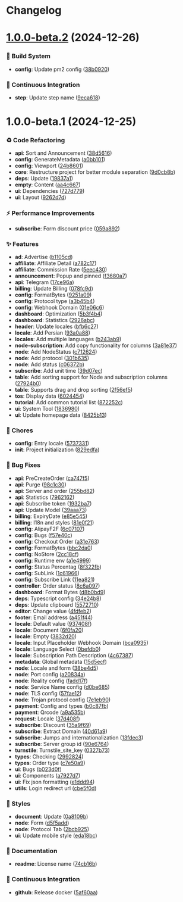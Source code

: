 <a name="readme-top"></a>
# Changelog

# [1.0.0-beta.2](https://github.com/perfect-panel/ppanel-web/compare/v1.0.0-beta.1...v1.0.0-beta.2) (2024-12-26)


### 👷 Build System

* **config**: Update pm2 config ([38b0920](https://github.com/perfect-panel/ppanel-web/commit/38b0920))


### 🔧 Continuous Integration

* **step**: Update step name ([9eca618](https://github.com/perfect-panel/ppanel-web/commit/9eca618))

# 1.0.0-beta.1 (2024-12-25)


### ♻ Code Refactoring

* **api**: Sort and Announcement ([38d5616](https://github.com/perfect-panel/ppanel-web/commit/38d5616))
* **config**: GenerateMetadata ([a0bb101](https://github.com/perfect-panel/ppanel-web/commit/a0bb101))
* **config**: Viewport ([24b8601](https://github.com/perfect-panel/ppanel-web/commit/24b8601))
* **core**: Restructure project for better module separation ([9d0cb8b](https://github.com/perfect-panel/ppanel-web/commit/9d0cb8b))
* **deps**: Update ([19837a1](https://github.com/perfect-panel/ppanel-web/commit/19837a1))
* **empty**: Content ([aa4c667](https://github.com/perfect-panel/ppanel-web/commit/aa4c667))
* **ui**: Dependencies ([727d779](https://github.com/perfect-panel/ppanel-web/commit/727d779))
* **ui**: Layout ([9262d7d](https://github.com/perfect-panel/ppanel-web/commit/9262d7d))


### ⚡ Performance Improvements

* **subscribe**: Form discount price ([059a892](https://github.com/perfect-panel/ppanel-web/commit/059a892))


### ✨ Features

* **ad**: Advertise ([b1105cd](https://github.com/perfect-panel/ppanel-web/commit/b1105cd))
* **affiliate**: Affiliate Detail ([a782c17](https://github.com/perfect-panel/ppanel-web/commit/a782c17))
* **affiliate**: Commission Rate ([5eec430](https://github.com/perfect-panel/ppanel-web/commit/5eec430))
* **announcement**: Popup and pinned ([f3680a7](https://github.com/perfect-panel/ppanel-web/commit/f3680a7))
* **api**: Telegram ([17ce96a](https://github.com/perfect-panel/ppanel-web/commit/17ce96a))
* **billing**: Update Billing ([078fc9d](https://github.com/perfect-panel/ppanel-web/commit/078fc9d))
* **config**: FormatBytes ([9251a09](https://github.com/perfect-panel/ppanel-web/commit/9251a09))
* **config**: Protocol type ([a3b45b4](https://github.com/perfect-panel/ppanel-web/commit/a3b45b4))
* **config**: Webhook Domain ([01e06c6](https://github.com/perfect-panel/ppanel-web/commit/01e06c6))
* **dashboard**: Optimization ([5b3f4b4](https://github.com/perfect-panel/ppanel-web/commit/5b3f4b4))
* **dashboard**: Statistics ([2926abc](https://github.com/perfect-panel/ppanel-web/commit/2926abc))
* **header**: Update locales ([bfb6c27](https://github.com/perfect-panel/ppanel-web/commit/bfb6c27))
* **locale**: Add Persian ([93a0a88](https://github.com/perfect-panel/ppanel-web/commit/93a0a88))
* **locales**: Add multiple languages ([b243ab9](https://github.com/perfect-panel/ppanel-web/commit/b243ab9))
* **node-subscription**: Add copy functionality for columns ([3a81e37](https://github.com/perfect-panel/ppanel-web/commit/3a81e37))
* **node**: Add NodeStatus ([c712624](https://github.com/perfect-panel/ppanel-web/commit/c712624))
* **node**: Add protocol ([301b635](https://github.com/perfect-panel/ppanel-web/commit/301b635))
* **node**: Add status ([c06372b](https://github.com/perfect-panel/ppanel-web/commit/c06372b))
* **subscribe**: Add unit time ([39d07ec](https://github.com/perfect-panel/ppanel-web/commit/39d07ec))
* **table**: Add sorting support for Node and subscription columns ([27924b0](https://github.com/perfect-panel/ppanel-web/commit/27924b0))
* **table**: Supports drag and drop sorting ([2f56ef5](https://github.com/perfect-panel/ppanel-web/commit/2f56ef5))
* **tos**: Display data ([6024454](https://github.com/perfect-panel/ppanel-web/commit/6024454))
* **tutorial**: Add common tutorial list ([872252c](https://github.com/perfect-panel/ppanel-web/commit/872252c))
* **ui**: System Tool ([1836980](https://github.com/perfect-panel/ppanel-web/commit/1836980))
* **ui**: Update homepage data ([8425b13](https://github.com/perfect-panel/ppanel-web/commit/8425b13))


### 🎫 Chores

* **config**: Entry locale ([5737331](https://github.com/perfect-panel/ppanel-web/commit/5737331))
* **init**: Project initialization ([829edfa](https://github.com/perfect-panel/ppanel-web/commit/829edfa))


### 🐛 Bug Fixes

* **api**: PreCreateOrder ([ca747f5](https://github.com/perfect-panel/ppanel-web/commit/ca747f5))
* **api**: Purge ([98c1c30](https://github.com/perfect-panel/ppanel-web/commit/98c1c30))
* **api**: Server and order ([255bd82](https://github.com/perfect-panel/ppanel-web/commit/255bd82))
* **api**: Statistics ([7962162](https://github.com/perfect-panel/ppanel-web/commit/7962162))
* **api**: Subscribe token ([1932ba7](https://github.com/perfect-panel/ppanel-web/commit/1932ba7))
* **api**: Update Model ([39aaa73](https://github.com/perfect-panel/ppanel-web/commit/39aaa73))
* **billing**: ExpiryDate ([e85e545](https://github.com/perfect-panel/ppanel-web/commit/e85e545))
* **billing**: I18n and styles ([81e0f21](https://github.com/perfect-panel/ppanel-web/commit/81e0f21))
* **config**: AlipayF2F ([6c07107](https://github.com/perfect-panel/ppanel-web/commit/6c07107))
* **config**: Bugs ([f57e40c](https://github.com/perfect-panel/ppanel-web/commit/f57e40c))
* **config**: Checkout Order ([a31e763](https://github.com/perfect-panel/ppanel-web/commit/a31e763))
* **config**: FormatBytes ([bbc2da0](https://github.com/perfect-panel/ppanel-web/commit/bbc2da0))
* **config**: NoStore ([2cc18cf](https://github.com/perfect-panel/ppanel-web/commit/2cc18cf))
* **config**: Runtime env ([a1e4999](https://github.com/perfect-panel/ppanel-web/commit/a1e4999))
* **config**: Status Percentag ([8f322fb](https://github.com/perfect-panel/ppanel-web/commit/8f322fb))
* **config**: SubLink ([1c61966](https://github.com/perfect-panel/ppanel-web/commit/1c61966))
* **config**: Subscribe Link ([11ea821](https://github.com/perfect-panel/ppanel-web/commit/11ea821))
* **controller**: Order status ([8c6a097](https://github.com/perfect-panel/ppanel-web/commit/8c6a097))
* **dashboard**: Format Bytes ([d8b0bd9](https://github.com/perfect-panel/ppanel-web/commit/d8b0bd9))
* **deps**: Typescript config ([34e24b8](https://github.com/perfect-panel/ppanel-web/commit/34e24b8))
* **deps**: Update clipboard ([5572710](https://github.com/perfect-panel/ppanel-web/commit/5572710))
* **editor**: Change value ([4fdfeb2](https://github.com/perfect-panel/ppanel-web/commit/4fdfeb2))
* **footer**: Email address ([a451f44](https://github.com/perfect-panel/ppanel-web/commit/a451f44))
* **locale**: Default value ([937408f](https://github.com/perfect-panel/ppanel-web/commit/937408f))
* **locale**: Document ([6f0fa20](https://github.com/perfect-panel/ppanel-web/commit/6f0fa20))
* **locale**: Empty ([3832d20](https://github.com/perfect-panel/ppanel-web/commit/3832d20))
* **locale**: Input Placeholder Webhook Domain ([bca0935](https://github.com/perfect-panel/ppanel-web/commit/bca0935))
* **locale**: Language Select ([0befdb0](https://github.com/perfect-panel/ppanel-web/commit/0befdb0))
* **locale**: Subscription Path Description ([4c67387](https://github.com/perfect-panel/ppanel-web/commit/4c67387))
* **metadata**: Global metadata ([15d5ecf](https://github.com/perfect-panel/ppanel-web/commit/15d5ecf))
* **node**: Locale and form ([38be4d5](https://github.com/perfect-panel/ppanel-web/commit/38be4d5))
* **node**: Port config ([a20834a](https://github.com/perfect-panel/ppanel-web/commit/a20834a))
* **node**: Reality config ([fadd17f](https://github.com/perfect-panel/ppanel-web/commit/fadd17f))
* **node**: Service Name config ([d0be685](https://github.com/perfect-panel/ppanel-web/commit/d0be685))
* **node**: TLS config ([57fae12](https://github.com/perfect-panel/ppanel-web/commit/57fae12))
* **node**: Trojan protocol config ([7e1eb90](https://github.com/perfect-panel/ppanel-web/commit/7e1eb90))
* **payment**: Config and types ([b0c87fb](https://github.com/perfect-panel/ppanel-web/commit/b0c87fb))
* **payment**: Qrcode ([a9a535b](https://github.com/perfect-panel/ppanel-web/commit/a9a535b))
* **request**: Locale ([37d408f](https://github.com/perfect-panel/ppanel-web/commit/37d408f))
* **subscribe**: Discount ([35a9f69](https://github.com/perfect-panel/ppanel-web/commit/35a9f69))
* **subscribe**: Extract Domain ([40d61a9](https://github.com/perfect-panel/ppanel-web/commit/40d61a9))
* **subscribe**: Jumps and internationalization ([13fdec3](https://github.com/perfect-panel/ppanel-web/commit/13fdec3))
* **subscribe**: Server group id ([90e6764](https://github.com/perfect-panel/ppanel-web/commit/90e6764))
* **turnstile**: Turnstile_site_key ([0327b73](https://github.com/perfect-panel/ppanel-web/commit/0327b73))
* **types**: Checking ([2992824](https://github.com/perfect-panel/ppanel-web/commit/2992824))
* **types**: Order type ([c7e50a9](https://github.com/perfect-panel/ppanel-web/commit/c7e50a9))
* **ui**: Bugs ([b023d0f](https://github.com/perfect-panel/ppanel-web/commit/b023d0f))
* **ui**: Components ([a7927d7](https://github.com/perfect-panel/ppanel-web/commit/a7927d7))
* **ui**: Fix json formatting ([e1ddd94](https://github.com/perfect-panel/ppanel-web/commit/e1ddd94))
* **utils**: Login redirect url ([cbe5f0d](https://github.com/perfect-panel/ppanel-web/commit/cbe5f0d))


### 💄 Styles

* **document**: Update ([0a8109b](https://github.com/perfect-panel/ppanel-web/commit/0a8109b))
* **node**: Form ([d5f5add](https://github.com/perfect-panel/ppanel-web/commit/d5f5add))
* **node**: Protocol Tab ([2bcb925](https://github.com/perfect-panel/ppanel-web/commit/2bcb925))
* **ui**: Update mobile style ([eda18bc](https://github.com/perfect-panel/ppanel-web/commit/eda18bc))


### 📝 Documentation

* **readme**: License name ([74cb16b](https://github.com/perfect-panel/ppanel-web/commit/74cb16b))


### 🔧 Continuous Integration

* **github**: Release docker ([5af60aa](https://github.com/perfect-panel/ppanel-web/commit/5af60aa))
